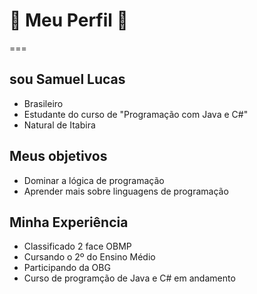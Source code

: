 # 🥶 Meu Perfil 🥶

===

## sou Samuel Lucas



* Brasileiro
* Estudante do curso de "Programação com Java e C#"
* Natural de Itabira



## Meus objetivos 


* Dominar a lógica de programação
* Aprender mais sobre linguagens de programação

## Minha Experiência
*  Classificado 2 face OBMP
*  Cursando o 2º do Ensino Médio
*  Participando da OBG
*  Curso de programção de Java e C# em andamento

